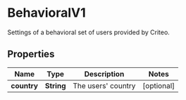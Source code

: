 

# BehavioralV1

Settings of a behavioral set of users provided by Criteo.

## Properties

Name | Type | Description | Notes
------------ | ------------- | ------------- | -------------
**country** | **String** | The users&#39; country |  [optional]



